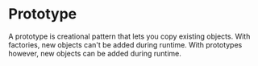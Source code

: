 # Prototype

A prototype is creational pattern that lets you copy existing objects. With factories, new objects can't
be added during runtime. With prototypes however, new objects can be added during runtime.